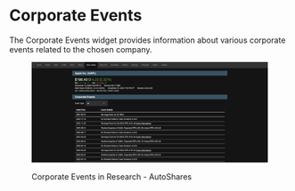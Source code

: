# Corporate Events

The Corporate Events widget provides information about various corporate events related to the chosen company.&#x20;

<figure><img src="../../../../.gitbook/assets/Screenshot 2023-11-13 at 10.36.55.png" alt=""><figcaption><p>Corporate Events in Research - AutoShares</p></figcaption></figure>
